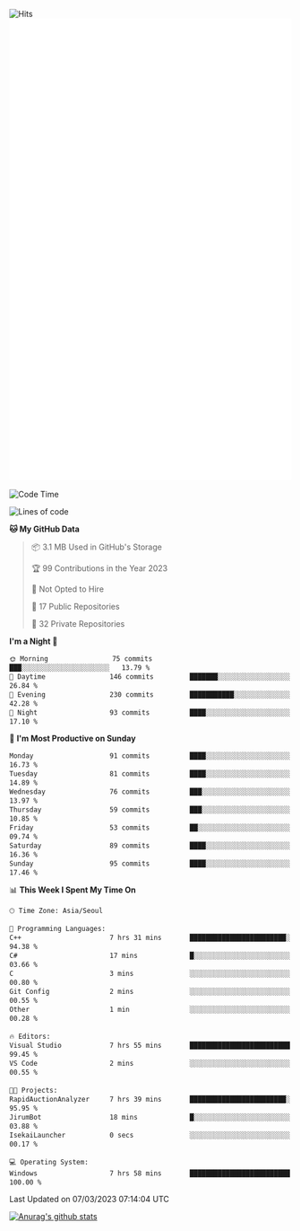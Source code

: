 ![Hits](https://hits.seeyoufarm.com/api/count/incr/badge.svg?url=https%3A%2F%2Fgithub.com%2Fkokose1234&count_bg=%2379C83D&title_bg=%23555555&icon=apple.svg&icon_color=%23E7E7E7&title=hits&edge_flat=false)
<br/>
![Metrics](https://github.com/kokose1234/kokose1234/blob/main/github-metrics.svg)

<!--START_SECTION:waka-->
![Code Time](http://img.shields.io/badge/Code%20Time-779%20hrs%2021%20mins-blue)

![Lines of code](https://img.shields.io/badge/From%20Hello%20World%20I%27ve%20Written-17.6%20million%20lines%20of%20code-blue)

**🐱 My GitHub Data** 

> 📦 3.1 MB Used in GitHub's Storage 
 > 
> 🏆 99 Contributions in the Year 2023
 > 
> 🚫 Not Opted to Hire
 > 
> 📜 17 Public Repositories 
 > 
> 🔑 32 Private Repositories 
 > 
**I'm a Night 🦉** 

```text
🌞 Morning                75 commits          ███░░░░░░░░░░░░░░░░░░░░░░   13.79 % 
🌆 Daytime                146 commits         ███████░░░░░░░░░░░░░░░░░░   26.84 % 
🌃 Evening                230 commits         ███████████░░░░░░░░░░░░░░   42.28 % 
🌙 Night                  93 commits          ████░░░░░░░░░░░░░░░░░░░░░   17.10 % 
```
📅 **I'm Most Productive on Sunday** 

```text
Monday                   91 commits          ████░░░░░░░░░░░░░░░░░░░░░   16.73 % 
Tuesday                  81 commits          ████░░░░░░░░░░░░░░░░░░░░░   14.89 % 
Wednesday                76 commits          ███░░░░░░░░░░░░░░░░░░░░░░   13.97 % 
Thursday                 59 commits          ███░░░░░░░░░░░░░░░░░░░░░░   10.85 % 
Friday                   53 commits          ██░░░░░░░░░░░░░░░░░░░░░░░   09.74 % 
Saturday                 89 commits          ████░░░░░░░░░░░░░░░░░░░░░   16.36 % 
Sunday                   95 commits          ████░░░░░░░░░░░░░░░░░░░░░   17.46 % 
```


📊 **This Week I Spent My Time On** 

```text
🕑︎ Time Zone: Asia/Seoul

💬 Programming Languages: 
C++                      7 hrs 31 mins       ████████████████████████░   94.38 % 
C#                       17 mins             █░░░░░░░░░░░░░░░░░░░░░░░░   03.66 % 
C                        3 mins              ░░░░░░░░░░░░░░░░░░░░░░░░░   00.80 % 
Git Config               2 mins              ░░░░░░░░░░░░░░░░░░░░░░░░░   00.55 % 
Other                    1 min               ░░░░░░░░░░░░░░░░░░░░░░░░░   00.28 % 

🔥 Editors: 
Visual Studio            7 hrs 55 mins       █████████████████████████   99.45 % 
VS Code                  2 mins              ░░░░░░░░░░░░░░░░░░░░░░░░░   00.55 % 

🐱‍💻 Projects: 
RapidAuctionAnalyzer     7 hrs 39 mins       ████████████████████████░   95.95 % 
JirumBot                 18 mins             █░░░░░░░░░░░░░░░░░░░░░░░░   03.88 % 
IsekaiLauncher           0 secs              ░░░░░░░░░░░░░░░░░░░░░░░░░   00.17 % 

💻 Operating System: 
Windows                  7 hrs 58 mins       █████████████████████████   100.00 % 
```


 Last Updated on 07/03/2023 07:14:04 UTC
<!--END_SECTION:waka-->

[![Anurag's github stats](https://github-readme-stats.vercel.app/api?username=kokose1234&theme=dracula)](https://github.com/anuraghazra/github-readme-stats)



	
